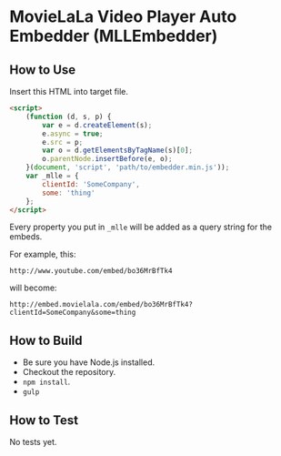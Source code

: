 # MovieLaLa Video Player Auto Embedder (MLLEmbedder)

## How to Use

Insert this HTML into target file.

```html
<script>
    (function (d, s, p) {
        var e = d.createElement(s);
        e.async = true;
        e.src = p;
        var o = d.getElementsByTagName(s)[0];
        o.parentNode.insertBefore(e, o);
    }(document, 'script', 'path/to/embedder.min.js'));
    var _mlle = {
        clientId: 'SomeCompany',
        some: 'thing'
    };
</script>
```

Every property you put in `_mlle` will be added as a query string for the embeds.

For example, this:
```
http://www.youtube.com/embed/bo36MrBfTk4
```
will become:
```
http://embed.movielala.com/embed/bo36MrBfTk4?clientId=SomeCompany&some=thing
```

## How to Build

- Be sure you have Node.js installed.
- Checkout the repository.
- `npm install`.
- `gulp`

## How to Test

No tests yet.